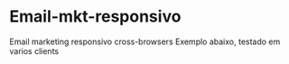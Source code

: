 # Email-mkt-responsivo
Email marketing responsivo cross-browsers
Exemplo abaixo, testado em varios clients

